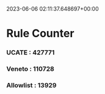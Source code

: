 2023-06-06 02:11:37.648697+00:00
# Rule Counter 
 ### UCATE : 427771

 ### Veneto : 110728

 ### Allowlist : 13929